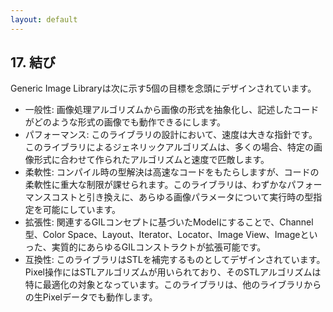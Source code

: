 ```yaml
---
layout: default
---
```


<!-- Copyright 2014 Hiroaki Nishihara

     Distributed under the Boost Software License, Version 1.0.
     (See accompanying file LICENSE_1_0.txt or copy at
     http://www.boost.org/LICENSE_1_0.txt)
-->

<!-- Copyright 2008 Lubomir Bourdev and Hailin Jin

     Distributed under the Boost Software License, Version 1.0.
     (See accompanying file LICENSE_1_0.txt or copy at
     http://www.boost.org/LICENSE_1_0.txt)
-->

<!--
    Copyright 2005-2007 Adobe Systems Incorporated
    Distributed under the MIT License (see accompanying file LICENSE_1_0_0.txt
    or a copy at http://stlab.adobe.com/licenses.html)

    Some files are held under additional license.
    Please see "http://stlab.adobe.com/licenses.html" for more information.
-->


<!--
17. Conclusion
-->

## <a name="section_17"> 17. 結び

<!--
The Generic Image Library is designed with the following five goals in mind:
-->

Generic Image Libraryは次に示す5個の目標を念頭にデザインされています。

<!--
Generality.
Abstracts image representations from algorithms on images.
It allows for writing code once and have it work for any image type.

Performance.
Speed has been instrumental to the design of the library.
The generic algorithms provided in the library are in many cases comparable in speed to hand-coding the algorithm for a specific image type.

Flexibility.
Compile-type parameter resolution results in faster code, but severely limits code flexibility.
The library allows for any image parameter to be specified at run time, at a minor performance cost.

Extensibility.
Virtually every construct in GIL can be extended - new channel types, color spaces, layouts, iterators, locators, image views and images can be provided by modeling the corresponding GIL concepts.

Compatibility.
The library is designed as an STL complement.
Generic STL algorithms can be used for pixel manipulation, and they are specifically targeted for optimization.
The library works with existing raw pixel data from another image library.
-->

- 一般性: 画像処理アルゴリズムから画像の形式を抽象化し、記述したコードがどのような形式の画像でも動作できるにします。
- パフォーマンス: このライブラリの設計において、速度は大きな指針です。このライブラリによるジェネリックアルゴリズムは、多くの場合、特定の画像形式に合わせて作られたアルゴリズムと速度で匹敵します。
- 柔軟性: コンパイル時の型解決は高速なコードをもたらしますが、コードの柔軟性に重大な制限が課せられます。このライブラリは、わずかなパフォーマンスコストと引き換えに、あらゆる画像パラメータについて実行時の型指定を可能にしています。
- 拡張性: 関連するGILコンセプトに基づいたModelにすることで、Channel型、Color Space、Layout、Iterator、Locator、Image View、Imageといった、実質的にあらゆるGILコンストラクトが拡張可能です。
- 互換性: このライブラリはSTLを補完するものとしてデザインされています。Pixel操作にはSTLアルゴリズムが用いられており、そのSTLアルゴリズムは特に最適化の対象となっています。このライブラリは、他のライブラリからの生Pixelデータでも動作します。
